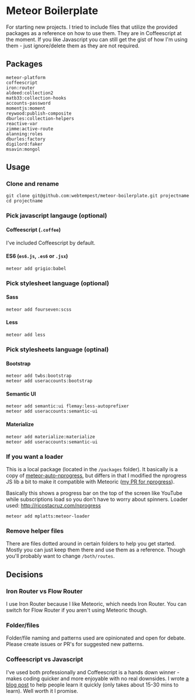 # Meteor Boilerplate

For starting new projects. I tried to include files that utilize the provided packages as a reference on how to use them. They are in Coffeescript at the moment. If you like Javascript you can still get the gist of how I'm using them - just ignore/delete them as they are not required.

## Packages

```
meteor-platform
coffeescript
iron:router
aldeed:collection2
matb33:collection-hooks
accounts-password
momentjs:moment
reywood:publish-composite
dburles:collection-helpers
reactive-var
zimme:active-route
alanning:roles
dburles:factory
digilord:faker
msavin:mongol
```

## Usage

### Clone and rename

```
git clone git@github.com:webtempest/meteor-boilerplate.git projectname
cd projectname
```

### Pick javascript langauge (optional)

#### Coffeescript (`.coffee`)

I've included Coffeescript by default.

#### ES6 (`es6.js`, `.es6` or `.jsx`)

```
meteor add grigio:babel
```

### Pick stylesheet language (optional)

#### Sass

```
meteor add fourseven:scss
```

#### Less

```
meteor add less
```


### Pick stylesheets language (optinal)

#### Bootstrap

```
meteor add twbs:bootstrap
meteor add useraccounts:bootstrap
```

#### Semantic UI

```
meteor add semantic:ui flemay:less-autoprefixer
meteor add useraccounts:semantic-ui
```

#### Materialize

```
meteor add materialize:materialize
meteor add useraccounts:semantic-ui
```

### If you want a loader

This is a local package (located in the `/packages` folder). It basically is a copy of [meteor-auto-nprogress](https://github.com/settinghead/meteor-auto-nprogress/blob/master/auto-nprogress.js), but differs in that I modified the nprogress JS lib a bit to make it compatible with Meteoric ([my PR for nprogress](https://github.com/rstacruz/nprogress/pull/128/files)).

Basically this shows a progress bar on the top of the screen like YouTube while subscriptions load so you don't have to worry about spinners. Loader used: http://ricostacruz.com/nprogress

```
meteor add mplatts:meteor-loader
```

### Remove helper files

There are files dotted around in certain folders to help you get started. Mostly you can just keep them there and use them as a reference. Though you'll probably want to change `/both/routes`.

## Decisions

### Iron Router vs Flow Router

I use Iron Router because I like Meteoric, which needs Iron Router. You can switch for Flow Router if you aren't using Meteoric though.

### Folder/files

Folder/file naming and patterns used are opinionated and open for debate. Please create issues or PR's for suggested new patterns.

### Coffeescript vs Javascript

I've used both professionally and Coffeescript is a hands down winner - makes coding quicker and more enjoyable with no real downsides. I wrote [a blog post](http://www.webtempest.com/learn-coffeescript-fast) to help people learn it quickly (only takes about 15-30 mins to learn). Well worth it I promise.
